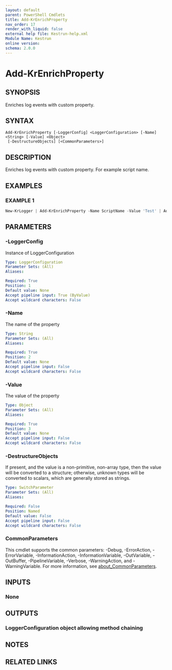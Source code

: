 ```yaml
---
layout: default
parent: PowerShell Cmdlets
title: Add-KrEnrichProperty
nav_order: 17
render_with_liquid: false
external help file: Kestrun-help.xml
Module Name: Kestrun
online version:
schema: 2.0.0
---
```


# Add-KrEnrichProperty

## SYNOPSIS
Enriches log events with custom property.

## SYNTAX

```
Add-KrEnrichProperty [-LoggerConfig] <LoggerConfiguration> [-Name] <String> [-Value] <Object>
 [-DestructureObjects] [<CommonParameters>]
```

## DESCRIPTION
Enriches log events with custom property.
For example script name.

## EXAMPLES

### EXAMPLE 1
```powershell
New-KrLogger | Add-KrEnrichProperty -Name ScriptName -Value 'Test' | Add-KrSinkConsole | Register-KrLogger
```

## PARAMETERS

### -LoggerConfig
Instance of LoggerConfiguration

```yaml
Type: LoggerConfiguration
Parameter Sets: (All)
Aliases:

Required: True
Position: 1
Default value: None
Accept pipeline input: True (ByValue)
Accept wildcard characters: False
```

### -Name
The name of the property

```yaml
Type: String
Parameter Sets: (All)
Aliases:

Required: True
Position: 2
Default value: None
Accept pipeline input: False
Accept wildcard characters: False
```

### -Value
The value of the property

```yaml
Type: Object
Parameter Sets: (All)
Aliases:

Required: True
Position: 3
Default value: None
Accept pipeline input: False
Accept wildcard characters: False
```

### -DestructureObjects
If present, and the value is a non-primitive, non-array type, then the value will be converted to a structure; otherwise, unknown types will be converted to scalars, which are generally stored as strings.

```yaml
Type: SwitchParameter
Parameter Sets: (All)
Aliases:

Required: False
Position: Named
Default value: False
Accept pipeline input: False
Accept wildcard characters: False
```

### CommonParameters
This cmdlet supports the common parameters: -Debug, -ErrorAction, -ErrorVariable, -InformationAction, -InformationVariable, -OutVariable, -OutBuffer, -PipelineVariable, -Verbose, -WarningAction, and -WarningVariable. For more information, see [about_CommonParameters](http://go.microsoft.com/fwlink/?LinkID=113216).

## INPUTS

### None
## OUTPUTS

### LoggerConfiguration object allowing method chaining
## NOTES

## RELATED LINKS
